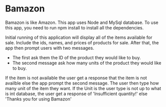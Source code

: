 # Bamazon

Bamazon is like Amazon. This app uses Node and MySql database. To use this app, you need to run npm install to install all the dependencies.  

Initial running of this application will display all of the items available for sale. Include the ids, names, and prices of products for sale. After that, the app then prompt users with two messages.
   * The first ask them the ID of the product they would like to buy.   
   * The second message ask how many units of the product they would like to buy.
   
If the item is not available the user get a response that the item is not availble else the app prompt the second message.
The user then type how many unit of the item they want. If the Unit is the user type is not up to what is int database, the user get a response of 'Insufficient quantity!' else 'Thanks you for using Bamazon'

